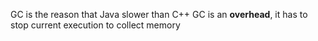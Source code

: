 GC is the reason that Java slower than C++
GC is an **overhead**, it has to stop current execution to collect memory
